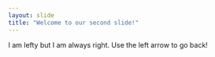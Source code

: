 ```yaml
---
layout: slide
title: "Welcome to our second slide!"
---
```

I am lefty but I am always right.
Use the left arrow to go back!
